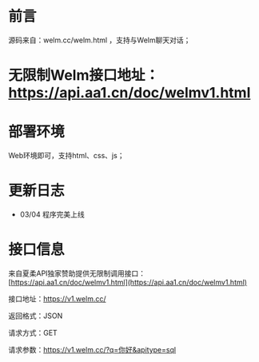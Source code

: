 # 前言

源码来自：welm.cc/welm.html ，支持与Welm聊天对话；

# 无限制Welm接口地址：https://api.aa1.cn/doc/welmv1.html
# 部署环境

Web环境即可，支持html、css、js；

# 更新日志
- 03/04 程序完美上线

# 接口信息

来自夏柔API独家赞助提供无限制调用接口：[https://api.aa1.cn/doc/welmv1.html](https://api.aa1.cn/doc/welmv1.html)

接口地址：https://v1.welm.cc/

返回格式：JSON

请求方式：GET

请求参数：https://v1.welm.cc/?q=你好&apitype=sql
